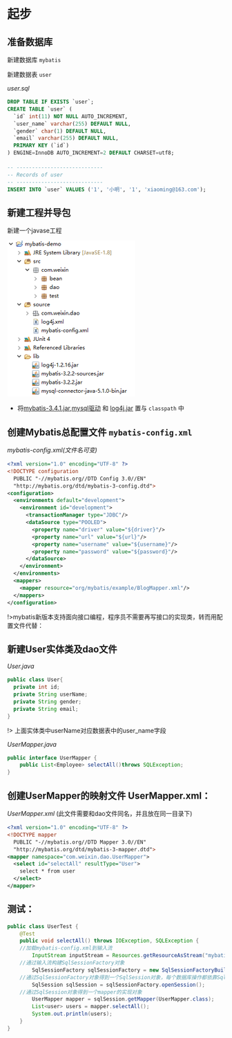 # 起步

## 准备数据库

新建数据库 `mybatis`

新建数据表 `user`

*user.sql*

```sql
DROP TABLE IF EXISTS `user`;
CREATE TABLE `user` (
  `id` int(11) NOT NULL AUTO_INCREMENT,
  `user_name` varchar(255) DEFAULT NULL,
  `gender` char(1) DEFAULT NULL,
  `email` varchar(255) DEFAULT NULL,
  PRIMARY KEY (`id`)
) ENGINE=InnoDB AUTO_INCREMENT=2 DEFAULT CHARSET=utf8;

-- ----------------------------
-- Records of user
-- ----------------------------
INSERT INTO `user` VALUES ('1', '小明', '1', 'xiaoming@163.com');
```

## 新建工程并导包

新建一个javase工程

![](img/工程.png)

- 将[mybatis-3.4.1.jar](/jar/mybatis-3.4.1.jar),[mysql驱动](/jar/mysql-connector-java-5.1.14.jar) 和 [log4j.jar](/jar/log4j.jar) 置与 `classpath` 中

## 创建Mybatis总配置文件 `mybatis-config.xml`

*mybatis-config.xml(文件名可变)*

```xml
<?xml version="1.0" encoding="UTF-8" ?>
<!DOCTYPE configuration
  PUBLIC "-//mybatis.org//DTD Config 3.0//EN"
  "http://mybatis.org/dtd/mybatis-3-config.dtd">
<configuration>
  <environments default="development">
    <environment id="development">
      <transactionManager type="JDBC"/>
      <dataSource type="POOLED">
        <property name="driver" value="${driver}"/>
        <property name="url" value="${url}"/>
        <property name="username" value="${username}"/>
        <property name="password" value="${password}"/>
      </dataSource>
    </environment>
  </environments>
  <mappers>
    <mapper resource="org/mybatis/example/BlogMapper.xml"/>
  </mappers>
</configuration>
```
!>mybatis新版本支持面向接口编程，程序员不需要再写接口的实现类，转而用配置文件代替：

## 新建User实体类及dao文件

*User.java*

```java
public class User{
  private int id;
  private String userName;
  private String gender;
  private String email;
}
```

!> 上面实体类中userName对应数据表中的user_name字段

*UserMapper.java*

```java
public interface UserMapper {
	public List<Employee> selectAll()throws SQLException;
}
```

## 创建UserMapper的映射文件 UserMapper.xml：

*UserMapper.xml*  (此文件需要和dao文件同名，并且放在同一目录下)

```xml
<?xml version="1.0" encoding="UTF-8" ?>
<!DOCTYPE mapper
  PUBLIC "-//mybatis.org//DTD Mapper 3.0//EN"
  "http://mybatis.org/dtd/mybatis-3-mapper.dtd">
<mapper namespace="com.weixin.dao.UserMapper">
  <select id="selectAll" resultType="User">
    select * from user
  </select>
</mapper>
```

## 测试：

```java
public class UserTest {
	@Test
	public void selectAll() throws IOException, SQLException {
    //加载mybatis-config.xml到输入流
		InputStream inputStream = Resources.getResourceAsStream("mybatis-config.xml");
    //通过输入流构建SqlSessionFactory对象
		SqlSessionFactory sqlSessionFactory = new SqlSessionFactoryBuilder().build(inputStream);
    //通过SqlSessionFactory对象得到一个SqlSession对象，每个数据库操作都依靠SqlSession
		SqlSession sqlSession = sqlSessionFactory.openSession();
    //通过SqlSession对象得到一个mapper的实现对象
		UserMapper mapper = sqlSession.getMapper(UserMapper.class);
		List<user> users = mapper.selectAll();
		System.out.println(users);
	}
}
```
